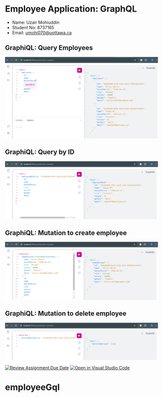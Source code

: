 # Employee Application: GraphQL
- Name: Uzair Mohiuddin
- Student No: 8737165
- Email: umohi070@uottawa.ca

## GraphiQL: Query Employees
![alt text](query_all_employees.png)

## GraphiQL: Query by ID
![alt text](query_employee_by_id.png)

## GraphiQL: Mutation to create employee
![alt text](mutation_add_employee.png)

## GraphiQL: Mutation to delete employee
![alt text](delete_employee.png)

[![Review Assignment Due Date](https://classroom.github.com/assets/deadline-readme-button-22041afd0340ce965d47ae6ef1cefeee28c7c493a6346c4f15d667ab976d596c.svg)](https://classroom.github.com/a/GNgWJkd4)
[![Open in Visual Studio Code](https://classroom.github.com/assets/open-in-vscode-2e0aaae1b6195c2367325f4f02e2d04e9abb55f0b24a779b69b11b9e10269abc.svg)](https://classroom.github.com/online_ide?assignment_repo_id=16906037&assignment_repo_type=AssignmentRepo)
# employeeGql